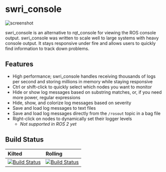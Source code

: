 # swri_console

![screenshot](doc/images/screenshot.png)

swri_console is an alternative to rqt_console for viewing the ROS console output.  swri_console was written to scale well to large systems with heavy console output.  It stays responsive under fire and allows users to quickly find information to track down problems.

## Features

- High performance; swri_console handles receiving thousands of logs per second and storing millions in memory while staying responsive
- Ctrl or shift-click to quickly select which nodes you want to monitor
- Hide or show log messages based on substring matches, or, if you need more power, regular expressions
- Hide, show, and colorize log messages based on severity
- Save and load log messages to text files
- Save and load log messages directly from the `/rosout` topic in a bag file
- Right-click on nodes to dynamically set their logger levels
   - *Not supported in ROS 2 yet*

Build Status
--------
| Kilted | Rolling |
| :---- | :------ |
| [![Build Status](https://build.ros2.org/job/Kbin_uN64__swri_console__ubuntu_noble_amd64__binary/badge/icon)](https://build.ros2.org/job/Kbin_uN64__swri_console__ubuntu_noble_amd64__binary/) | [![Build Status](https://build.ros2.org/job/Rbin_uN64__swri_console__ubuntu_noble_amd64__binary/badge/icon)](https://build.ros2.org/job/Rbin_uN64__swri_console__ubuntu_noble_amd64__binary/)
